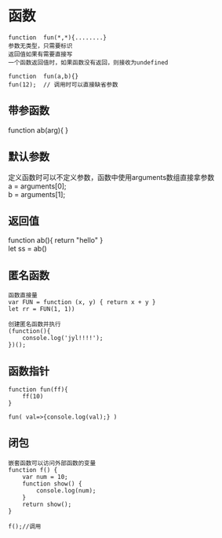 # 函数

```
function  fun(*,*){........}
参数无类型，只需要标识
返回值如果有需要直接写
一个函数返回值时，如果函数没有返回，则接收为undefined  

function  fun(a,b){}
fun(12);  // 调用时可以直接缺省参数

```

## 带参函数

function  ab(arg){ }  

## 默认参数

定义函数时可以不定义参数，函数中使用arguments数组直接拿参数  
a = arguments[0];  
b = arguments[1];

## 返回值

function ab(){   return "hello" }  
let ss = ab()

## 匿名函数

```
函数直接量  
var FUN = function (x, y) { return x + y }  
let rr = FUN(1, 1))

创建匿名函数并执行
(function(){
	console.log('jyl!!!!');
})();
```

## 函数指针
```
function fun(ff){
    ff(10)
}

fun( val=>{console.log(val);} )
```

## 闭包

```
嵌套函数可以访问外部函数的变量
function f() {
    var num = 10;
    function show() {
        console.log(num);
    }
    return show();
}

f();//调用
```
